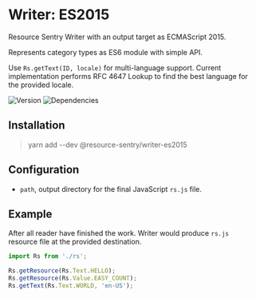 # Writer: ES2015

Resource Sentry Writer with an output target as ECMAScript 2015.

Represents category types as ES6 module with simple API.

Use `Rs.getText(ID, locale)` for multi-language support.
Current implementation performs RFC 4647 Lookup to find the best language for the provided locale.

![Version](https://img.shields.io/npm/v/@resource-sentry/writer-es2015.svg)
![Dependencies](https://david-dm.org/resource-sentry/writer-es2015.svg)

## Installation

> yarn add --dev @resource-sentry/writer-es2015

## Configuration

- `path`, output directory for the final JavaScript `rs.js` file.

## Example

After all reader have finished the work. Writer would produce `rs.js` resource file at the provided destination.

```js
import Rs from './rs';

Rs.getResource(Rs.Text.HELLO); 
Rs.getResource(Rs.Value.EASY_COUNT); 
Rs.getText(Rs.Text.WORLD, 'en-US');
```
